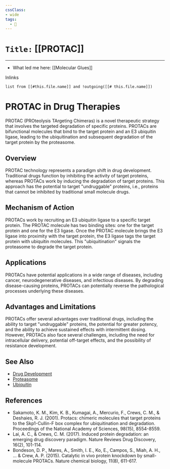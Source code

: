 ```yaml
---
cssClass:
- wide
tags:
  - 🧪
---
```


# `Title:` [[PROTAC]]
--- 

- What led me here: [[Molecular Glues]]

Inlinks
```dataview 
list from [[#this.file.name]] and !outgoing([[# this.file.name]]) 
```

# PROTAC in Drug Therapies

PROTAC (PROteolysis TArgeting Chimeras) is a novel therapeutic strategy that involves the targeted degradation of specific proteins. PROTACs are bifunctional molecules that bind to the target protein and an E3 ubiquitin ligase, leading to the ubiquitination and subsequent degradation of the target protein by the proteasome.

## Overview

PROTAC technology represents a paradigm shift in drug development. Traditional drugs function by inhibiting the activity of target proteins, whereas PROTACs work by inducing the degradation of target proteins. This approach has the potential to target "undruggable" proteins, i.e., proteins that cannot be inhibited by traditional small molecule drugs.

## Mechanism of Action

PROTACs work by recruiting an E3 ubiquitin ligase to a specific target protein. The PROTAC molecule has two binding sites: one for the target protein and one for the E3 ligase. Once the PROTAC molecule brings the E3 ligase into proximity with the target protein, the E3 ligase tags the target protein with ubiquitin molecules. This "ubiquitination" signals the proteasome to degrade the target protein.

## Applications

PROTACs have potential applications in a wide range of diseases, including cancer, neurodegenerative diseases, and infectious diseases. By degrading disease-causing proteins, PROTACs can potentially reverse the pathological processes underlying these diseases.

## Advantages and Limitations

PROTACs offer several advantages over traditional drugs, including the ability to target "undruggable" proteins, the potential for greater potency, and the ability to achieve sustained effects with intermittent dosing. However, PROTACs also face several challenges, including the need for intracellular delivery, potential off-target effects, and the possibility of resistance development.

## See Also

- [Drug Development](https://en.wikipedia.org/wiki/Drug_development)
- [Proteasome](https://en.wikipedia.org/wiki/Proteasome)
- [Ubiquitin](https://en.wikipedia.org/wiki/Ubiquitin)

## References

- Sakamoto, K. M., Kim, K. B., Kumagai, A., Mercurio, F., Crews, C. M., & Deshaies, R. J. (2001). Protacs: chimeric molecules that target proteins to the Skp1-Cullin-F box complex for ubiquitination and degradation. Proceedings of the National Academy of Sciences, 98(15), 8554-8559.
- Lai, A. C., & Crews, C. M. (2017). Induced protein degradation: an emerging drug discovery paradigm. Nature Reviews Drug Discovery, 16(2), 101-114.
- Bondeson, D. P., Mares, A., Smith, I. E., Ko, E., Campos, S., Miah, A. H., ... & Crew, A. P. (2015). Catalytic in vivo protein knockdown by small-molecule PROTACs. Nature chemical biology, 11(8), 611-617.